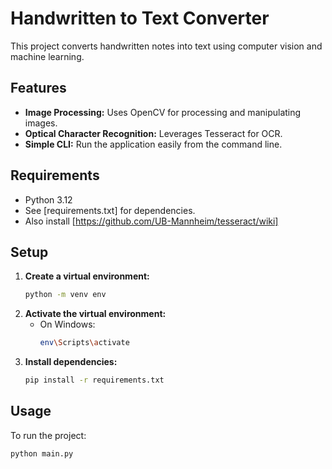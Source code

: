 # Handwritten to Text Converter

This project converts handwritten notes into text using computer vision and machine learning.

## Features

- **Image Processing:** Uses OpenCV for processing and manipulating images.
- **Optical Character Recognition:** Leverages Tesseract for OCR.
- **Simple CLI:** Run the application easily from the command line.

## Requirements

- Python 3.12
- See [requirements.txt] for dependencies.
- Also install [https://github.com/UB-Mannheim/tesseract/wiki]

## Setup

1. **Create a virtual environment:**
   ```sh
   python -m venv env
   ```
2. **Activate the virtual environment:**
   - On Windows:
     ```sh
     env\Scripts\activate
     ```
3. **Install dependencies:**
   ```sh
   pip install -r requirements.txt
   ```

## Usage

To run the project:
```sh
python main.py
```

